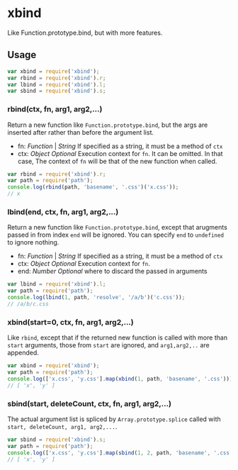 # xbind

Like Function.prototype.bind, but with more features.

## Usage

```javascript
var xbind = require('xbind');
var rbind = require('xbind').r;
var lbind = require('xbind').l;
var sbind = require('xbind').s;
```

### rbind(ctx, fn, arg1, arg2,...)
Return a new function like `Function.prototype.bind`, but the args are inserted after rather than before the argument list.

* fn: *Function* | *String* If specified as a string, it must be a method of `ctx`
* ctx: *Object* *Optional* Execution context for `fn`. It can be omitted. In that case, The context of `fn` will be that of the new function when called.

```javascript
var rbind = require('xbind').r;
var path = require('path');
console.log(rbind(path, 'basename', '.css')('x.css'));
// x

```

### lbind(end, ctx, fn, arg1, arg2,...)
Return a new function like `Function.prototype.bind`, except that arugments passed in from index `end` will be ignored. You can specify `end` to `undefined` to ignore nothing.

* fn: *Function* | *String* If specified as a string, it must be a method of `ctx`
* ctx: *Object* *Optional* Execution context for `fn`.
* end: *Number* *Optional* where to discard the passed in arguments

```javascript
var lbind = require('xbind').l;
var path = require('path');
console.log(lbind(1, path, 'resolve', '/a/b')('c.css'));
// /a/b/c.css

```


### xbind(start=0, ctx, fn, arg1, arg2,...)

Like `rbind`, except that if the returned new function is called with more than `start` arguments, those from `start` are ignored, and `arg1,arg2,..` are appended.

```javascript
var xbind = require('xbind');
var path = require('path');
console.log(['x.css', 'y.css'].map(xbind(1, path, 'basename', '.css')));
// [ 'x', 'y' ]

```


### sbind(start, deleteCount, ctx, fn, arg1, arg2,...)

The actual argument list is spliced by `Array.prototype.splice` called with `start, deleteCount, arg1, arg2,...`.


```javascript
var sbind = require('xbind').s;
var path = require('path');
console.log(['x.css', 'y.css'].map(sbind(1, 2, path, 'basename', '.css')));
// [ 'x', 'y' ]

```

